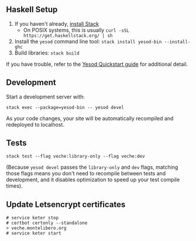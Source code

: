 ## Haskell Setup

1. If you haven't already, [install Stack](https://haskell-lang.org/get-started)
	* On POSIX systems, this is usually `curl -sSL https://get.haskellstack.org/ | sh`
2. Install the `yesod` command line tool: `stack install yesod-bin --install-ghc`
3. Build libraries: `stack build`

If you have trouble, refer to the [Yesod Quickstart guide](https://www.yesodweb.com/page/quickstart) for additional detail.

## Development

Start a development server with:

```
stack exec --package=yesod-bin -- yesod devel
```

As your code changes, your site will be automatically recompiled and redeployed to localhost.

## Tests

```
stack test --flag veche:library-only --flag veche:dev
```

(Because `yesod devel` passes the `library-only` and `dev` flags, matching those flags means you don't need to recompile between tests and development, and it disables optimization to speed up your test compile times).

## Update Letsencrypt certificates

    # service keter stop
    # certbot certonly --standalone
    > veche.montelibero.org
    # service keter start
